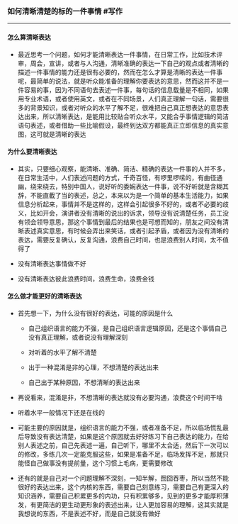 ### 如何清晰清楚的标的一件事情 #写作

---

#### 怎么算清晰表达

-   最近思考一个问题，如何才能清晰表达一件事情，在日常工作，比如技术评审，周会，宣讲，或者与人沟通，清晰准确的表达一下自己的观点或者清晰的描述一件事情的能力还是很有必要的，然而在怎么才算是清晰的表达一件事呢，最简单的说法，就是听众能准备的理解你要表达的意思，然而这并不是一件容易的事，因为不同语句去表述一件事，每句话的信息载量是不相同，如果用专业术语，或者使用英文，或者在不同场景，人们真正理解一句话，需要很多的背景知识，或者对听众的水平了解不足，很难把自己真正想表达的意思表达出来，所以清晰表达，是能用比较贴合听众水平，又能合乎事情逻辑的简洁语句表述，或者借助一些比喻假设，最终到达双方都能真正立即信息的真实意图，这可就是清晰的表达
    

#### 为什么要清晰表达

-   其实，只要细心观察，能清晰、准确、简洁、精确的表达一件事的人并不多，在日常生活中，人们表述问题的方式，千奇百怪，有啰里啰嗦的，有曲径通幽，绕来绕去，特别中国人，说好听的委婉表达一件事，说不好听就是含糊其辞，不能直截了当的表述，总之，本来以为是一个简单的基本生活能力，如果信息分析起来，事情并不是这样的，这样会引起很多不好的，或者不必要的歧义，比如开会，演讲者没有清晰的说出的诉求，领导没有说清楚任务，员工没有领会领导意思，那这个事情到最后的结果也是可想而知的，朋友之间没有清晰表述真实意思，有时候会弄出来笑话，或者引起矛盾，或者因为没有清晰的表达，需要反复确认，反复沟通，浪费自己时间，也是浪费别人时间，太不值得了
    
-   没有清晰表达事情做不好
    
-   没有清晰表达彼此浪费时间，浪费生命，浪费金钱
    

#### 怎么做才能更好的清晰表达

-   首先想一下，为什么没有很好的表达，可能的原因是什么
    
    -   自己组织语言的能力不强，是自己组织语言逻辑原因，还是这个事情自己没有真正理解，或者说没有理解深刻
        
    -   对听着的水平了解不清楚
        
    -   出于一种混淆是非的心理，不想清楚的表达出来
        
    -   自己出于某种原因，不想清晰的表达出来
        
-   再说看来，混淆是非，不想清晰的表达就没有必要沟通，浪费这个时间干啥
    
-   听着水平一般情况下还是在线的
    
-   可能主要的原因就是，组织语言的能力不强，或者准备不足，所以临场慌乱最后导致没有表达清楚，如果是这个原因就去好好练习下自己表达的能力，在给别人表述之前，自己先表述一遍，自己听下，哪里不太合适，然后下一次可以的修改，多练几次一定能克服这些，如果是准备不足，临场发挥不足，那就只能怪自己做事没有提前量，这个习惯上毛病，更需要修改
    
-   还有的就是自己对一个问题理解不深刻，一知半解，囫囵吞枣，所以当然不能很好的表达出来，这个内核的东西，需要自己刻意练习，需要自己有更深入的知识涵养，需要自己积累更多的内功，只有积累够多，见到的更多才能厚积薄发，有更简洁的更生动更形象的表述出来，让人更加容易的理解，这其实就是我想说的东西，不是表述不好，而是自己就没有做好